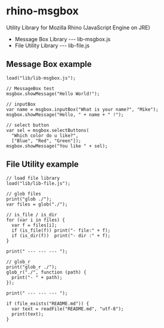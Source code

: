 # rhino-msgbox
Utility Library for Mozilla Rhino (JavaScript Engine on JRE)

 - Message Box Library --- lib-msgbox.js
 - File Utility Library --- lib-file.js

## Message Box example

```
load("lib/lib-msgbox.js");

// MessageBox test
msgbox.showMessage("Hello World!");

// inputBox
var name = msgbox.inputBox("What is your name?", "Mike");
msgbox.showMessage("Hello, " + name + " !");

// select button
var sel = msgbox.selectButtons(
  "Which color do u like?",
  ["Blue", "Red", "Green"]);
msgbox.showMessage("You like " + sel);
```

## File Utility example

```
// load file library
load("lib/lib-file.js");

// glob files
print("glob ./");
var files = glob("./");

// is_file / is_dir 
for (var i in files) {
  var f = files[i];
  if (is_file(f)) print("- file:" + f);
  if (is_dir(f))  print("- dir :" + f);
}

print(" --- --- --- ");

// glob_r
print("glob_r ./");
glob_r("./", function (path) {
  print("- " + path);
});

print(" --- --- --- ");

if (file_exists("README.md")) {
  var text = readFile("README.md", "utf-8");
  print(text);
}
```


